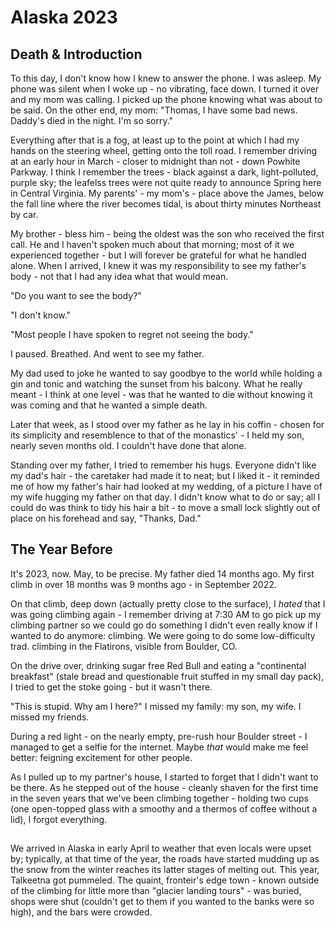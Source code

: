 # Alaska 2023

## Death & Introduction

To this day, I don't know how I knew to answer the phone. I was asleep. My phone was silent when I woke up - no vibrating, face down. I turned it over and my mom was calling. I picked up the phone knowing what was about to be said. On the other end, my mom: "Thomas, I have some bad news. Daddy's died in the night. I'm so sorry." 

Everything after that is a fog, at least up to the point at which I had my hands on the steering wheel, getting onto the toll road. I remember driving at an early hour in March - closer to midnight than not - down Powhite Parkway. I think I remember the trees - black against a dark, light-polluted, purple sky; the leafelss trees were not quite ready to announce Spring here in Central Virginia. My parents' - my mom's - place above the James, below the fall line where the river becomes tidal, is about thirty minutes Northeast by car.

My brother - bless him - being the oldest was the son who received the first call. He and I haven't spoken much about that morning; most of it we experienced together - but I will forever be grateful for what he handled alone. When I arrived, I knew it was my responsibility to see my father's body - not that I had any idea what that would mean. 

"Do you want to see the body?"

"I don't know."

"Most people I have spoken to regret not seeing the body."

I paused. Breathed. And went to see my father.

My dad used to joke he wanted to say goodbye to the world while holding a gin and tonic and watching the sunset from his balcony. What he really meant - I think at one level - was that he wanted to die without knowing it was coming and that he wanted a simple death. 

Later that week, as I stood over my father as he lay in his coffin - chosen for its simplicity and resemblence to that of the monastics' - I held my son, nearly seven months old. I couldn't have done that alone. 

Standing over my father, I tried to remember his hugs. Everyone didn't like my dad's hair - the caretaker had made it to neat; but I liked it - it reminded me of how my father's hair had looked at my wedding, of a picture I have of my wife hugging my father on that day. I didn't know what to do or say; all I could do was think to tidy his hair a bit - to move a small lock slightly out of place on his forehead and say, "Thanks, Dad."

## The Year Before

It's 2023, now. May, to be precise. My father died 14 months ago. My first climb in over 18 months was 9 months ago - in September 2022. 

On that climb, deep down (actually pretty close to the surface), I _hated_ that I was going climbing again - I remember driving at 7:30 AM to go pick up my climbing partner so we could go do something I didn't even really know if I wanted to do anymore: climbing. We were going to do some low-difficulty trad. climbing in the Flatirons, visible from Boulder, CO. 

On the drive over, drinking sugar free Red Bull and eating a "continental breakfast" (stale bread and questionable fruit stuffed in my small day pack), I tried to get the stoke going - but it wasn't there. 

"This is stupid. Why am I here?" I missed my family: my son, my wife. I missed my friends.

During a red light - on the nearly empty, pre-rush hour Boulder street - I managed to get a selfie for the internet. Maybe _that_ would make me feel better: feigning excitement for other people. 

As I pulled up to my partner's house, I started to forget that I didn't want to be there. As he stepped out of the house - cleanly shaven for the first time in the seven years that we've been climbing together - holding two cups (one open-topped glass with a smoothy and a thermos of coffee without a lid), I forgot everything. 






## 

We arrived in Alaska in early April to weather that even locals were upset by; typically, at that time of the year, the roads have started mudding
up as the snow from the winter reaches its latter stages of melting out. This year, Talkeetna got pummeled. The quaint, fronteir's edge town - known
outside of the climbing for little more than "glacier landing tours" - was buried, shops were shut (couldn't get to them if you wanted to the banks
were so high), and the bars were crowded. 
